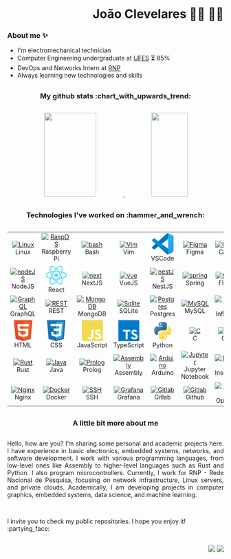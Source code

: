 <h1 align="right"> João Clevelares 👨‍🎓 👨‍💻</h1>

### About me :sparkles:
 - I'm electromechanical technician
 - Computer Engineering undergraduate at [UFES](https://www.ufes.br) ⏳ 85%
 - DevOps and Networks Intern at [RNP](https://www.rnp.br/) 
 - Always learning new technologies and skills
 
 ##
 
 <div align="center">
  <h3> My github stats :chart_with_upwards_trend: </h3>
 </div>
 
 ##
 
<div align="center">
  <a href="https://github.com/vortex2jm">
  <img width="49%" height="195px" src="https://github-readme-stats.vercel.app/api?username=vortex2jm&show_icons=true&include_all_commits=true&count_private=true&hide_border=true&title_color=00bfbf&icon_color=00bfbf&text_color=c9d1d9&bg_color=ffffff00"/> 
  <img width="41%" height="195px" src="https://github-readme-stats.vercel.app/api/top-langs/?username=vortex2jm&layout=compact&langs_count=8&hide_border=true&title_color=00bfbf&text_color=00bfbf&bg_color=ffffff00" />
</a>
</div>

##

<div align="center">
  <h3>Technologies I've worked on :hammer_and_wrench:</h3>
</div>

##

<table align="center">
  <tr>
    <td align="center" width="100">
      <a href="https://github.com/vortex2jm" target="_blank">
        <img align="center" alt="Linux" height="50" width="50" src="https://cdn.jsdelivr.net/gh/devicons/devicon/icons/linux/linux-original.svg">
      </a>
      <br>
      Linux
    </td>
    <td align="center" width="100">
      <a href="https://github.com/vortex2jm" target="_blank">
        <img align="center" alt="RaspOS" height="50" width="50" src="https://cdn.jsdelivr.net/gh/devicons/devicon/icons/raspberrypi/raspberrypi-original.svg">
      </a>
      <br>
      Raspberry Pi
    </td>
    <td align="center" width="100">
      <a href="https://github.com/vortex2jm" target="_blank">
        <img align="center" alt="bash" height="50" width="50" src="https://cdn.jsdelivr.net/gh/devicons/devicon/icons/bash/bash-original.svg">
      </a>
      <br>
      Bash
    </td>    
    <td align="center" width="100">
      <a href="https://github.com/vortex2jm" target="_blank">
        <img align="center" alt="Vim" height="50" width="50" src="https://cdn.jsdelivr.net/gh/devicons/devicon/icons/vim/vim-original.svg">
      </a>
      <br>
      Vim
    </td>
    <td align="center" width="100">
      <a href="https://github.com/vortex2jm" target="_blank">
        <img align="center" alt="Vscode" height="50" width="50" src="https://raw.githubusercontent.com/devicons/devicon/master/icons/vscode/vscode-original.svg">
      </a>
      <br>
      VSCode
    </td>
    <td align="center" width="100">
      <a href="https://github.com/vortex2jm" target="_blank">
        <img align="center" alt="Figma" height="50" width="50" src="https://cdn.jsdelivr.net/gh/devicons/devicon/icons/figma/figma-original.svg">
      </a>
      <br>
      Figma
    </td>
    <td align="center" width="100">
      <a href="https://github.com/vortex2jm" target="_blank">
        <img align="center" alt="Canva" height="50" width="50" src="https://cdn.jsdelivr.net/gh/devicons/devicon/icons/canva/canva-original.svg">
      </a>
      <br>
      Canva
    </td>
  </tr>

  <tr>
    <td align="center" width="100">
      <a href="https://github.com/vortex2jm" target="_blank">
        <img align="center" alt="nodeJS" height="50" width="50" src="https://cdn.jsdelivr.net/gh/devicons/devicon/icons/nodejs/nodejs-original.svg" />
      </a>
      <br>
      NodeJS
    </td>   
    <td align="center" width="100">
      <a href="https://github.com/vortex2jm" target="_blank">
        <img align="center" alt="React" height="50" width="50" src="https://raw.githubusercontent.com/devicons/devicon/master/icons/react/react-original.svg">
      </a>
      <br>
      React
    </td>
    <td align="center" width="100">
      <a href="https://github.com/vortex2jm" target="_blank">
        <img align="center" alt="next" height="50" width="50" src="https://cdn.jsdelivr.net/gh/devicons/devicon/icons/nextjs/nextjs-original.svg" />
      </a>
      <br>
      NextJS
    </td>
    <td align="center" width="100">
      <a href="https://github.com/vortex2jm" target="_blank">
        <img align="center" alt="vue" height="50" width="50" src="https://cdn.jsdelivr.net/gh/devicons/devicon/icons/vuejs/vuejs-original.svg" />
      </a>
      <br>
      VueJS
    </td>
    <td align="center" width="100">
      <a href="https://github.com/vortex2jm" target="_blank">
        <img align="center" alt="nestJS" height="50" width="50" src="https://cdn.jsdelivr.net/gh/devicons/devicon/icons/nestjs/nestjs-original.svg" />
      </a>
      <br>
      NestJS
    </td>
    <td align="center" width="100">
      <a href="https://github.com/vortex2jm" target="_blank">
        <img align="center" alt="spring" height="50" width="50" src="https://cdn.jsdelivr.net/gh/devicons/devicon/icons/spring/spring-original.svg" />
      </a>
      <br>
      Spring
    </td>
    <td align="center" width="100">
      <a href="https://github.com/vortex2jm" target="_blank">
        <img align="center" alt="flutter" height="50" width="50" src="https://cdn.jsdelivr.net/gh/devicons/devicon/icons/flutter/flutter-original.svg" />
      </a>
      <br>
      Flutter
    </td>
  </tr>

  <tr>
    <td align="center" width="100">
      <a href="https://github.com/vortex2jm" target="_blank">
        <img align="center" alt="GraphQL" height="50" width="50" src="https://techstack-generator.vercel.app/graphql-icon.svg">
      </a>
      <br>
      GraphQL
    </td>
    <td align="center" width="100">
      <a href="https://github.com/vortex2jm" target="_blank">
        <img align="center" alt="REST" height="50" width="50" src="https://techstack-generator.vercel.app/restapi-icon.svg">
      </a>
      <br>
      REST
    </td>
    <td align="center" width="100">
      <a href="https://github.com/vortex2jm" target="_blank">
        <img align="center" alt="MongoDB" height="50" width="50" src="https://cdn.jsdelivr.net/gh/devicons/devicon/icons/mongodb/mongodb-original.svg">
      </a>
      <br>
      MongoDB
    </td>
    <td align="center" width="100">
      <a href="https://github.com/vortex2jm" target="_blank">
        <img align="center" alt="Sqlite" height="50" width="50" src="https://cdn.jsdelivr.net/gh/devicons/devicon/icons/sqlite/sqlite-original.svg">
      </a>
      <br>
      SQLite
    </td>
    <td align="center" width="100">
      <a href="https://github.com/vortex2jm" target="_blank">
        <img align="center" alt="Postgres" height="50" width="50" src="https://cdn.jsdelivr.net/gh/devicons/devicon/icons/postgresql/postgresql-original.svg">
      </a>
      <br>
      Postgres
    </td>
    <td align="center" width="100">
      <a href="https://github.com/vortex2jm" target="_blank">
        <img align="center" alt="MySQL" height="50" width="50" src="https://techstack-generator.vercel.app/mysql-icon.svg">
      </a>
      <br>
      MySQL
    </td>
    <td align="center" width="100">
      <a href="https://github.com/vortex2jm" target="_blank">
        <img align="center" alt="InfluxDB" height="50" width="50" src="https://cdn.jsdelivr.net/gh/devicons/devicon/icons/influxdb/influxdb-original.svg">
      </a>
      <br>
      InfluxDB
    </td>
  </tr>

  <tr>
    <td align="center" width="100">
      <a href="https://github.com/vortex2jm" target="_blank">
        <img align="center" alt="HTML" height="50" width="50" src="https://raw.githubusercontent.com/devicons/devicon/master/icons/html5/html5-original.svg">
      </a>
      <br>
      HTML
    </td>
    <td align="center" width="100">
      <a href="https://github.com/vortex2jm" target="_blank">
        <img align="center" alt="CSS" height="50" width="50" src="https://raw.githubusercontent.com/devicons/devicon/master/icons/css3/css3-original.svg">
      </a>
      <br>
      CSS
    </td>
    <td align="center" width="100">
      <a href="../../../?tab=repositories&q=&type=&language=javascript&sort=" target="_blank">
        <img align="center" alt="Js" height="50" width="50" src="https://raw.githubusercontent.com/devicons/devicon/master/icons/javascript/javascript-plain.svg">
      </a>
      <br>
      JavaScript
    </td>
    <td align="center" width="100">
      <a href="../../../?tab=repositories&q=&type=&language=typescript&sort=" target="_blank">
        <img align="center" alt="Ts" height="50" width="50" src="https://raw.githubusercontent.com/devicons/devicon/master/icons/typescript/typescript-original.svg">
      </a>
      <br>
      TypeScript
    </td>
    <td align="center" width="100">
      <a href="../../../?tab=repositories&q=&type=&language=python&sort=" target="_blank">
        <img align="center" alt="Python" height="50" width="50" src="https://raw.githubusercontent.com/devicons/devicon/master/icons/python/python-original.svg">
      </a>
      <br>
      Python
    </td>
    <td align="center" width="100">
      <a href="../../../?tab=repositories&q=&type=&language=c&sort=" target="_blank">
        <img align="center" alt="C" height="50" width="50" src="https://cdn.jsdelivr.net/gh/devicons/devicon/icons/c/c-original.svg" />
      </a>
      <br>
      C
    </td>
    <td align="center" width="100">
      <a href="../../../?tab=repositories&q=&type=&language=c%2B%2B&sort=" target="_blank">
        <img align="center" alt="C++" height="50" width="50" src="https://techstack-generator.vercel.app/cpp-icon.svg" />
      </a>
      <br>
      C++
    </td>
  </tr>

  <tr>
    <td align="center" width="100">
      <a href="https://github.com/vortex2jm" target="_blank">
        <img align="center" alt="Rust" height="50" width="50" src="https://cdn.jsdelivr.net/gh/devicons/devicon/icons/rust/rust-original.svg">
      </a>
      <br>
      Rust
    </td>
    <td align="center" width="100">
      <a href="../../../?tab=repositories&q=&type=&language=java&sort=" target="_blank">
        <img align="center" alt="Java" height="50" width="50" src="https://cdn.jsdelivr.net/gh/devicons/devicon/icons/java/java-original.svg" />
      </a>
      <br>
      Java
    </td>
    <td align="center" width="100">
      <a href="https://github.com/vortex2jm" target="_blank">
        <img align="center" alt="Prolog" height="50" width="50" src="https://cdn.jsdelivr.net/gh/devicons/devicon/icons/prolog/prolog-original.svg">
      </a>
      <br>
      Prolog
    </td>
    <td align="center" width="100">
      <a href="https://github.com/vortex2jm" target="_blank">
        <img align="center" alt="Assembly" height="50" width="50" src="https://user-images.githubusercontent.com/5421823/62779159-4cf76880-baaa-11e9-8318-e20a1aaa913a.png">
      </a>
      <br>
      Assembly
    </td>
    <td align="center" width="100">
      <a href="https://github.com/vortex2jm" target="_blank">
        <img align="center" alt="Arduino" height="50" width="50" src="https://cdn.jsdelivr.net/gh/devicons/devicon/icons/arduino/arduino-original.svg">
      </a>
      <br>
      Arduino
    </td>
    <td align="center" width="100">
      <a href="https://github.com/vortex2jm" target="_blank">
        <img align="center" alt="Jupyter" height="50" width="50" src="https://cdn.jsdelivr.net/gh/devicons/devicon/icons/jupyter/jupyter-original.svg">
      </a>
      <br>
      Jupyter Notebook
    </td>
    <td align="center" width="100">
      <a href="https://github.com/vortex2jm" target="_blank">
        <img align="center" alt="Insomnia" height="50" width="50" src="https://cdn.jsdelivr.net/gh/devicons/devicon/icons/insomnia/insomnia-original.svg">
      </a>
      <br>
      Insomnia
    </td>
  </tr>

  <tr>
    <td align="center" width="100">
      <a href="https://github.com/vortex2jm" target="_blank">
        <img align="center" alt="Nginx" height="50" width="50" src="https://techstack-generator.vercel.app/nginx-icon.svg">
      </a>
      <br>
      Nginx
    </td>
    <td align="center" width="100">
      <a href="https://github.com/vortex2jm" target="_blank">
        <img align="center" alt="Docker" height="50" width="50" src="https://techstack-generator.vercel.app/docker-icon.svg">
      </a>
      <br>
      Docker
    </td>
    <td align="center" width="100">
      <a href="https://github.com/vortex2jm" target="_blank">
        <img align="center" alt="SSH" height="50" width="50" src="https://cdn.jsdelivr.net/gh/devicons/devicon/icons/ssh/ssh-original.svg">
      </a>
      <br>SSH
    </td>
    <td align="center" width="100">
      <a href="https://github.com/vortex2jm" target="_blank">
        <img align="center" alt="Grafana" height="50" width="50" src="https://cdn.jsdelivr.net/gh/devicons/devicon/icons/grafana/grafana-original.svg">
      </a>
      <br>
      Grafana
    </td>
    <td align="center" width="100">
      <a href="https://github.com/vortex2jm" target="_blank">
        <img align="center" alt="Gitlab" height="50" width="50" src="https://cdn.jsdelivr.net/gh/devicons/devicon/icons/gitlab/gitlab-original.svg">
      </a>
      <br>
      Gitlab
    </td>
    <td align="center" width="100">
      <a href="https://github.com/vortex2jm" target="_blank">
        <img align="center" alt="Gitlab" height="50" width="50" src="https://techstack-generator.vercel.app/github-icon.svg">
      </a>
      <br>
      Github
    </td>
    <td align="center" width="100">
      <a href="https://github.com/vortex2jm" target="_blank">
        <img align="center" alt="OpenGL" height="50" width="50" src="https://cdn.jsdelivr.net/gh/devicons/devicon/icons/opengl/opengl-original.svg">
      </a>
      <br>
      OpenGL
    </td>
  </tr>
</table>

##

 <div align="center">
  <h3> A little bit more about me </h3>
 </div>
 
##

<p align="justify">
Hello, how are you? I’m sharing some personal and academic projects here. I have experience in basic electronics,
embedded systems, networks, and software development. I work with various programming languages, from low-level ones
like Assembly to higher-level languages such as Rust and Python. I also program microcontrollers. Currently, I work 
for RNP - Rede Nacional de Pesquisa, focusing on network infrastructure, Linux servers,
and private clouds. Academically, I am developing projects in computer graphics, embedded systems, data science, and machine learning.
</p>

<br>

<p>
  I invite you to check my public repositories. I hope you enjoy it! :partying_face: 
</p>

##

<div align="right"> 
   <a href = "mailto:contato@joaoclev.dev.br"><img src="https://img.shields.io/badge/-Gmail-white?style=for-the-badge&logo=gmail&logoColor=red" target="_blank"></a>
   <a href="https://www.linkedin.com/in/joão-clevelares-287b04279"><img src="https://img.shields.io/badge/Linkedin-blue?style=for-the-badge&logo=linkedin" target="_blank"></a>
</div>
